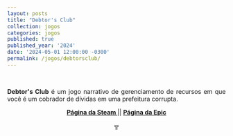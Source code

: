 ```yaml
---
layout: posts
title: "Debtor's Club"
collection: jogos
categories: jogos
published: true
published_year: '2024'
date: '2024-05-01 12:00:00 -0300'
permalink: /jogos/debtorsclub/
---
```



<div style="text-align:justify">
<p>⠀</p>
<p> </p>
<p> <b>Debtor's Club</b> é um jogo narrativo de gerenciamento de recursos em que você é um cobrador de dívidas em uma prefeitura corrupta.</p>
<p style="text-align:center"> <b> <a href= "https://store.steampowered.com/app/2411560/Debtors_Club/"> Página da Steam </a> </b> || <b> <a href= "https://store.epicgames.com/en-US/p/debtors-club-af8a2a"> Página da Epic </a> </b> </p> 
<p> </p>
<p style="text-align:center"> ╦ </p>
